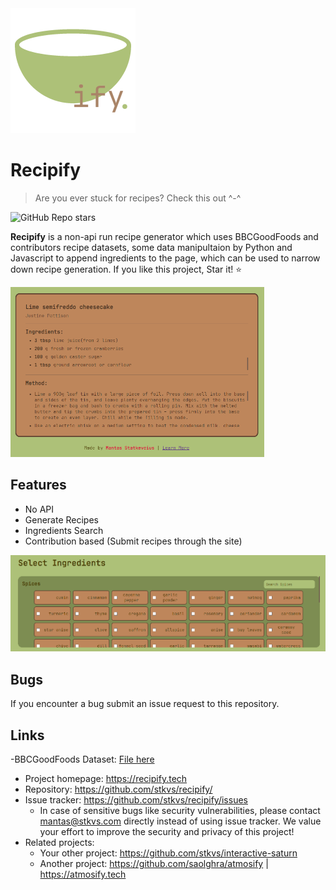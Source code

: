 <img src="./assets/recipify-logo.png" alt="Recipify-logo" style="width: 200px; height: 200px"/>

# Recipify
> Are you ever stuck for recipes? Check this out ^-^

![GitHub Repo stars](https://img.shields.io/github/stars/stkvs/recipify?style=for-the-badge&color=%23adc178)

**Recipify** is a non-api run recipe generator which uses BBCGoodFoods and contributors recipe datasets, some data manipultaion by Python and Javascript to append ingredients to the page, which can be used to narrow down recipe generation. If you like this project,  Star it! ⭐

![Recipiy recipe](./assets/recipe.png)

## Features

* No API
* Generate Recipes
* Ingredients Search
* Contribution based (Submit recipes through the site)

![Select ingredients](./assets/select-ingredients.png)

## Bugs

If you encounter a bug submit an issue request to this repository.

## Links

-BBCGoodFoods Dataset: [File here](https://frosch.cosy.sbg.ac.at/datasets/json/recipes/-/blob/main/recipes.json?ref_type=heads)
- Project homepage: https://recipify.tech
- Repository: https://github.com/stkvs/recipify/
- Issue tracker: https://github.com/stkvs/recipify/issues
  - In case of sensitive bugs like security vulnerabilities, please contact
    mantas@stkvs.com directly instead of using issue tracker. We value your effort
    to improve the security and privacy of this project!
- Related projects:
  - Your other project: https://github.com/stkvs/interactive-saturn
  - Another project: https://github.com/saolghra/atmosify | https://atmosify.tech

